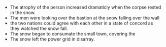 * The atrophy of the person increased dramaticly when the corpse rested in the snow.
* The men were looking over the bastion at the snow falling over the wall
* the two nations could agree with each other in a state of concord as they watched the snow fall.
* The snow began to consumate the small town, covering the 
* The snow left the power grid in disarray.